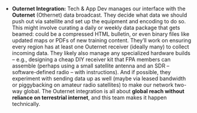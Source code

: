 - **Outernet Integration:** Tech & App Dev manages our interface with the **Outernet** (Othernet) data broadcast. They decide what data we should push out via satellite and set up the equipment and encoding to do so. This might involve curating a daily or weekly data package that gets beamed: could be a compressed HTML bulletin, or even binary files like updated maps or PDFs of new training content. They’ll work on ensuring every region has at least one Outernet receiver (ideally many) to collect incoming data. They likely also manage any specialized hardware builds – e.g., designing a cheap DIY receiver kit that FPA members can assemble (perhaps using a small satellite antenna and an SDR – software-defined radio – with instructions). And if possible, they experiment with sending data up as well (maybe via leased bandwidth or piggybacking on amateur radio satellites) to make our network two-way global. The Outernet integration is all about **global reach without reliance on terrestrial internet**, and this team makes it happen technically.